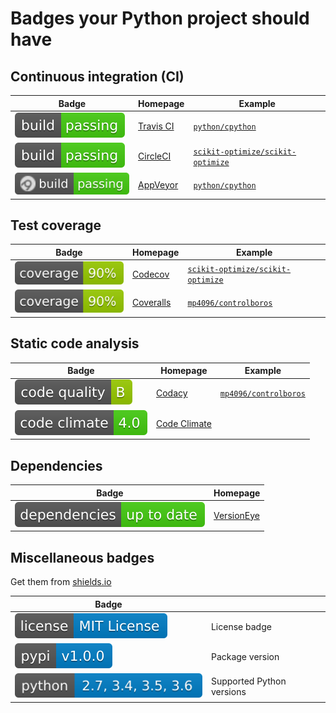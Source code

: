 # Badges your Python project should have

## Continuous integration (CI)

| Badge | Homepage | Example |
|-|-|-|
| ![Travis CI badge](./slides/shields/travis_circle.svg) | [Travis CI](https://travis-ci.org/) | [`python/cpython`](https://travis-ci.org/python/cpython) |
| ![CircleCI badge](./slides/shields/travis_circle.svg) | [CircleCI](https://circleci.com/) | [`scikit-optimize/scikit-optimize`](https://circleci.com/gh/scikit-optimize/scikit-optimize) |
| ![AppVeyor badge](./slides/shields/appveyor.svg) | [AppVeyor](https://www.appveyor.com/) | [`python/cpython`](https://ci.appveyor.com/project/python/cpython/branch/master) |

## Test coverage

| Badge | Homepage | Example |
|-|-|-|
| ![Codecov badge](./slides/shields/coverage.svg) | [Codecov](https://codecov.io/) | [`scikit-optimize/scikit-optimize`](https://codecov.io/gh/scikit-optimize/scikit-optimize) |
| ![Coveralls badge](./slides/shields/coverage.svg) | [Coveralls](https://coveralls.io/) | [`mp4096/controlboros`](https://coveralls.io/github/mp4096/controlboros?branch=master) |

## Static code analysis

| Badge | Homepage | Example |
|-|-|-|
| ![Codacy badge](./slides/shields/codacy.svg) | [Codacy](https://www.codacy.com/) | [`mp4096/controlboros`](https://www.codacy.com/app/mp4096/controlboros/dashboard) |
| ![Code Climate badge](./slides/shields/codeclimate.svg) | [Code Climate](https://codeclimate.com/) | |

## Dependencies

| Badge | Homepage |
|-|-|
| ![VersionEye badge](./slides/shields/versioneye.svg) | [VersionEye](https://www.versioneye.com/) |

## Miscellaneous badges
Get them from [shields.io](http://shields.io/)

| Badge | |
|-|-|
| ![License badge](./slides/shields/license.svg) | License badge |
| ![Package version](./slides/shields/package_version.svg) | Package version |
| ![Supported Python versions](./slides/shields/python_version.svg) | Supported Python versions |
